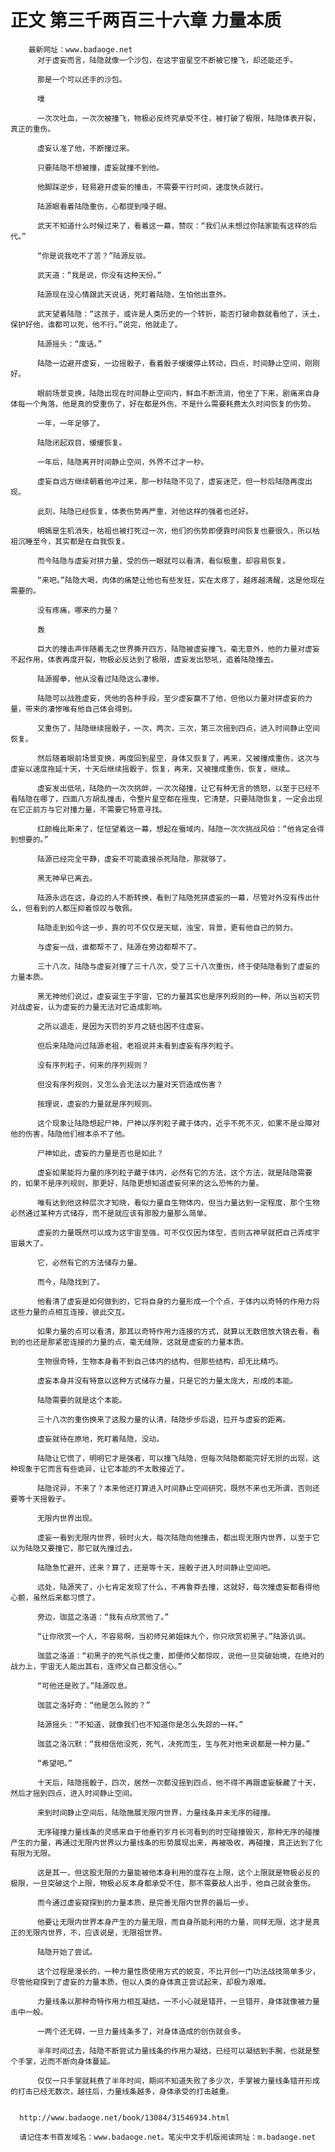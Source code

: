 # 正文 第三千两百三十六章 力量本质
        最新网址：www.badaoge.net
          对于虚妄而言，陆隐就像一个沙包，在这宇宙星空不断被它撞飞，却还能还手。
      
          那是一个可以还手的沙包。
      
          噗
      
          一次次吐血，一次次被撞飞，物极必反终究承受不住，被打破了极限，陆隐体表开裂，真正的重伤。
      
          虚妄认准了他，不断撞过来。
      
          只要陆隐不想被撞，虚妄就撞不到他。
      
          他脚踩逆步，轻易避开虚妄的撞击，不需要平行时间，速度快点就行。
      
          陆源眼看着陆隐重伤，心都提到嗓子眼。
      
          武天不知道什么时候过来了，看着这一幕，赞叹：“我们从未想过你陆家能有这样的后代。”
      
          “你是说我吃不了苦？”陆源反驳。
      
          武天道：“我是说，你没有这种天份。”
      
          陆源现在没心情跟武天说话，死盯着陆隐，生怕他出意外。
      
          武天望着陆隐：“这孩子，或许是人类历史的一个转折，能否打破命数就看他了，沃土，保护好他，谁都可以死，他不行。”说完，他就走了。
      
          陆源摇头：“废话。”
      
          陆隐一边避开虚妄，一边摇骰子，看着骰子缓缓停止转动，四点，时间静止空间，刚刚好。
      
          眼前场景变换，陆隐出现在时间静止空间内，鲜血不断流淌，他坐了下来，剧痛来自身体每一个角落，他是真的受重伤了，好在都是外伤，不是什么需要耗费太久时间恢复的伤势。
      
          一年，一年足够了。
      
          陆隐闭起双目，缓缓恢复。
      
          一年后，陆隐离开时间静止空间，外界不过才一秒。
      
          虚妄自远方继续朝着他冲过来，那一秒陆隐不见了，虚妄迷茫，但一秒后陆隐再度出现。
      
          此刻，陆隐已经恢复，体表伤势再严重，对他这样的强者也还好。
      
          明嫣是生机消失，枯祖也被打死过一次，他们的伤势即便靠时间恢复也要很久，所以枯祖沉睡至今，其实都是在自我恢复。
      
          而今陆隐与虚妄对拼力量，受的伤一眼就可以看清，看似极重，却容易恢复。
      
          “来吧。”陆隐大喝，肉体的痛楚让他也有些发狂，实在太疼了，越疼越清醒，这是他现在需要的。
      
          没有疼痛，哪来的力量？
      
          轰
      
          巨大的撞击声伴随着无之世界撕开四方，陆隐被虚妄撞飞，毫无意外，他的力量对虚妄不起作用，体表再度开裂，物极必反达到了极限，虚妄发出怒吼，追着陆隐撞去。
      
          陆源握拳，他从没看过陆隐这么凄惨。
      
          陆隐可以战胜虚妄，凭他的各种手段，至少虚妄赢不了他，但他以力量对拼虚妄的力量，带来的凄惨唯有他自己体会得到。
      
          又重伤了，陆隐继续摇骰子，一次，两次，三次，第三次摇到四点，进入时间静止空间恢复。
      
          然后随着眼前场景变换，再度回到星空，身体又恢复了，再来，又被撞成重伤，这次与虚妄以速度拖延十天，十天后继续摇骰子，恢复，再来，又被撞成重伤，恢复，继续…
      
          虚妄发出低吼，陆隐的一次次挑衅，一次次碰撞，让它有种无言的愤怒，以至于已经不看陆隐在哪了，四面八方胡乱撞击，令整片星空都在摇曳，它清楚，只要陆隐恢复，一定会出现在它正前方与它对撞力量，不需要它特意寻找。
      
          红颜梅比斯来了，怔怔望着这一幕，想起在蜃域内，陆隐一次次挑战风伯：“他肯定会得到想要的。”
      
          陆源已经完全平静，虚妄不可能直接杀死陆隐，那就够了。
      
          黑无神早已离去。
      
          陆源永远在这，身边的人不断转换，看到了陆隐死拼虚妄的一幕，尽管对外没有传出什么，但看到的人都压抑着惊叹与敬佩。
      
          陆隐走到如今这一步，靠的可不仅仅是天赋，浊宝，背景，更有他自己的努力。
      
          与虚妄一战，谁都帮不了，陆源在旁边都帮不了。
      
          三十八次，陆隐与虚妄对撞了三十八次，受了三十八次重伤，终于使陆隐看到了虚妄的力量本质。
      
          黑无神他们说过，虚妄诞生于宇宙，它的力量其实也是序列规则的一种，所以当初天罚对战虚妄，认为虚妄的力量无法对它造成影响。
      
          之所以退走，是因为天罚的岁月之链也困不住虚妄。
      
          但后来陆隐问过陆源老祖，老祖说并未看到虚妄有序列粒子。
      
          没有序列粒子，何来的序列规则？
      
          但没有序列规则，又怎么会无法以力量对天罚造成伤害？
      
          按理说，虚妄的力量就是序列规则。
      
          这个现象让陆隐想起尸神，尸神以序列粒子藏于体内，近乎不死不灭，如果不是业障对他的伤害，陆隐他们根本杀不了他。
      
          尸神如此，虚妄的力量是否也是如此？
      
          虚妄如果能将力量的序列粒子藏于体内，必然有它的方法，这个方法，就是陆隐需要的，如果不是序列规则，那更好，陆隐更想知道虚妄何来的这么恐怖的力量。
      
          唯有达到他这种层次才知晓，看似力量自生物体内，但当力量达到一定程度，那个生物必然通过某种方式储存，而不是就应该有那股力量那么简单。
      
          虚妄的力量既然可以成为这宇宙至强，可不仅仅因为体型，否则古神早就把自己弄成宇宙最大了。
      
          它，必然有它的方法储存力量。
      
          而今，陆隐找到了。
      
          他看清了虚妄是如何做到的，它将自身的力量形成一个个点，于体内以奇特的作用力将这些力量的点相互连接，彼此交互。
      
          如果力量的点可以看清，那其以奇特作用力连接的方式，就算以无数倍放大镜去看，看到的也还是那紧密连接的力量的点，毫无缝隙，这就是虚妄的力量本质。
      
          生物很奇特，生物本身看不到自己体内的结构，但那些结构，却无比精巧。
      
          虚妄本身并没有特意以这种方式储存力量，只是它的力量太庞大，形成的本能。
      
          陆隐需要的就是这个本能。
      
          三十八次的重伤换来了这股力量的认清，陆隐步步后退，拉开与虚妄的距离。
      
          虚妄就待在原地，死盯着陆隐，没动。
      
          陆隐让它慌了，明明它才是强者，可以撞飞陆隐，但每次陆隐都能完好无损的出现，这种现象于它而言有些诡异，让它本能的不太敢接近了。
      
          陆隐诧异，不来了？本来他还打算进入时间静止空间研究，既然不来也无所谓，否则还要等十天摇骰子。
      
          无限内世界出现。
      
          虚妄一看到无限内世界，顿时火大，每次陆隐向他撞击，都出现无限内世界，以至于它以为陆隐又要撞它，那它就先撞过去。
      
          陆隐急忙避开，还来？算了，还是等十天，摇骰子进入时间静止空间吧。
      
          远处，陆源笑了，小七肯定发现了什么，不再鲁莽去撞，这就好，每次撞虚妄都看得他心颤，虽然后来都习惯了。
      
          旁边，珈蓝之洛道：“我有点欣赏他了。”
      
          “让你欣赏一个人，不容易啊，当初师兄弟姐妹九个，你只欣赏初黑子。”陆源讥讽。
      
          珈蓝之洛道：“初黑子的死气杀伐之重，即便师父都惊叹，说他一旦突破始境，在绝对的战力上，宇宙无人能出其右，连师父自己都没信心。”
      
          “可他还是败了。”陆源叹息。
      
          珈蓝之洛好奇：“他是怎么败的？”
      
          陆源摇头：“不知道，就像我们也不知道你是怎么失踪的一样。”
      
          珈蓝之洛沉默：“我相信他没死，死气，决死而生，生与死对他来说都是一种力量。”
      
          “希望吧。”
      
          十天后，陆隐摇骰子，四次，居然一次都没摇到四点，他不得不再跟虚妄躲藏了十天，然后才摇到四点，进入时间静止空间。
      
          来到时间静止空间后，陆隐施展无限内世界，力量线条并未无序的碰撞。
      
          无序碰撞力量线条的灵感来自于他垂钓岁月长河看到的时空碰撞毁灭，那种无序的碰撞产生的力量，再通过无限内世界以力量线条的形势展现出来，再被吸收，再碰撞，真正达到了化有限为无限。
      
          这是其一，但这股无限的力量能被他本身利用的度存在上限，这个上限就是物极必反的极限，一旦突破这个上限，物极必反本身都承受不住，那不需要敌人出手，他自己就会重伤。
      
          而今通过虚妄窥探到的力量本质，是完善无限内世界的最后一步。
      
          他要让无限内世界本身产生的力量无限，而自身所能利用的力量，同样无限，这才是真正的无限内世界，不，应该说是，无限祖世界。
      
          陆隐开始了尝试。
      
          这个过程是漫长的，一种力量性质使用方式的蜕变，不比开创一门功法战技简单多少，尽管他窥探到了虚妄的力量本质，但以人类的身体真正尝试起来，却极为艰难。
      
          力量线条以那种奇特作用力相互凝结，一不小心就是错开，一旦错开，身体就像被力量击中一般。
      
          一两个还无碍，一旦力量线条多了，对身体造成的创伤就会多。
      
          半年时间过去，陆隐不断尝试力量线条的作用力凝结，已经可以凝结到手腕，也就是整个手掌，近而不断向身体蔓延。
      
          仅仅一只手掌就耗费了半年时间，期间不知道失败了多少次，手掌被力量线条错开形成的打击已经无数次，越往后，力量线条越多，身体承受的打击越重。
      
      
      http://www.badaoge.net/book/13084/31546934.html
      
      请记住本书首发域名：www.badaoge.net。笔尖中文手机版阅读网址：m.badaoge.net